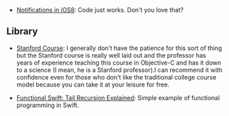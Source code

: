 - [Notifications in iOS8](http://thecodeninja.tumblr.com/post/89942124085/notifications-in-ios-8-part-1-using-swift-what): Code just works. Don't you love that?

## Library
- [Stanford Course](https://itunes.apple.com/us/course/developing-ios-8-apps-swift/id961180099): I generally don't have the patience for this sort of thing but the Stanford course is really well laid out and the professor has years of experience teaching this course in Objective-C and has it down to a science (I mean, he is a Stanford professor).I can recommend it with confidence even for those who don't like the traditional college course model because you can take it at your leisure for free.

- [Functional Swift: Tail Recursion Explained](http://natashatherobot.com/functional-swift-tail-recursion/): Simple example of functional programming in Swift.